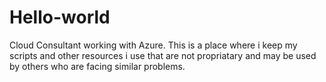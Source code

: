 # Hello-world

Cloud Consultant working with Azure.
This is a place where i keep my scripts and other resources i use that are not propriatary and may be used by others who are facing similar problems.
